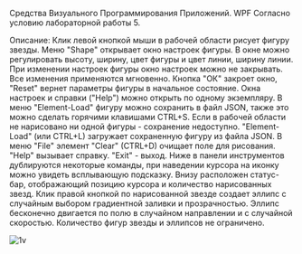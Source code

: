 Средства Визуального Программирования Приложений. WPF
Согласно условию лабораторной работы 5. 

Описание:
  Клик левой кнопкой мыши в рабочей области рисует фигуру звезды. Меню "Shape" открывает окно настроек фигуры. В окне можно регулировать высоту, ширину, цвет фигуры и цвет линии, ширину линии.
При изменении настроек фигуры окно настроек можно не закрывать. Все изменения применяются мгновенно. Кнопка "ОК" закроет окно, "Reset" вернет параметры фигуры в начальное состояние.
Окна настроек и справки ("Help") можно открыть по одному экземпляру.
  В меню "Element-Load" фигуру можно сохранить в файл JSON, также это можно сделать горячими клавишами CTRL+S. Если в рабочей области не нарисовано ни одной фигуры - сохранение недоступно. 
"Element-Load" (или CTRL+L) загружает сохраненную фигуру из файла JSON. В меню "File" элемент "Clear" (CTRL+D) очищает поле для рисования. "Help" вызывает справку. "Exit" - выход.
  Ниже в панели инструментов дублируются некоторые команды, при наведении курсора на иконку можно увидеть всплывающую подсказку. 
Внизу расположен статус-бар, отображающий позицию курсора и количество нарисованных звезд.
  Клик правой кнопкой по нарисованной звезде создает эллипс с случайным выбором градиентной заливки и прозрачностью. Эллипс бесконечно двигается по полю в случайном направлении и с случайной скоростью.
Количество фигур звезды и эллипсов не ограничено.

![1v](https://github.com/Aleksandr-Poljak/DrawerGeometricFigures_SVPP_CS_WPF_Lab5/assets/131809230/639f9191-ef57-4892-87b1-91b8f84c745b)
